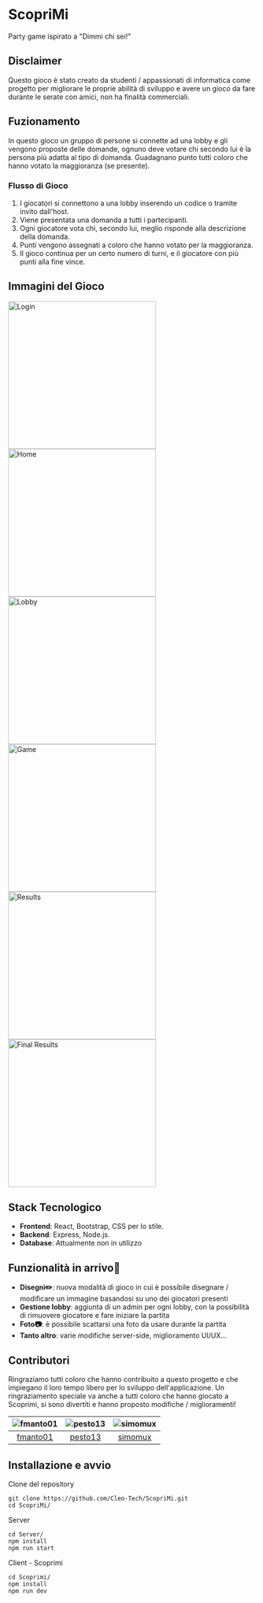 # ScopriMi
Party game ispirato a "Dimmi chi sei!"

## Disclaimer
Questo gioco è stato creato da studenti / appassionati di informatica come progetto per migliorare le proprie abilità di sviluppo e avere un gioco da fare durante le serate con amici, non ha finalità commerciali.

## Fuzionamento
In questo gioco un gruppo di persone si connette ad una lobby e gli vengono proposte delle domande, ognuno deve votare chi secondo lui è la persona più adatta al tipo di domanda. Guadagnano punto tutti coloro che hanno votato la maggioranza (se presente).

### Flusso di Gioco
1. I giocatori si connettono a una lobby inserendo un codice o tramite invito dall'host.
2. Viene presentata una domanda a tutti i partecipanti.
3. Ogni giocatore vota chi, secondo lui, meglio risponde alla descrizione della domanda.
4. Punti vengono assegnati a coloro che hanno votato per la maggioranza.
5. Il gioco continua per un certo numero di turni, e il giocatore con più punti alla fine vince.


## Immagini del Gioco

<p>
  <img src="/images/Login.png" alt="Login" width="300" style="display:inline-block;" />
  <img src="/images/Home.png" alt="Home" width="300" style="display:inline-block;" />
  <img src="/images/Lobby.png" alt="Lobby" width="300" style="display:inline-block;" />
  <img src="/images/Game.png" alt="Game" width="300" style="display:inline-block;" />
  <img src="/images/Results.png" alt="Results" width="300" style="display:inline-block;" />
  <img src="/images/FinalResults.png" alt="Final Results" width="300" style="display:inline-block;" />
</p>





## Stack Tecnologico
- **Frontend**: React, Bootstrap, CSS per lo stile.
- **Backend**: Express, Node.js.
- **Database**: Attualmente non in utilizzo

## Funzionalità in arrivo👀
- **Disegni✏️**: nuova modalità di gioco in cui è possibile disegnare / modificare un immagine basandosi su uno dei giocatori presenti
- **Gestione lobby**: aggiunta di un admin per ogni lobby, con la possibilità di rimuovere giocatore e fare iniziare la partita
- **Foto📷**: è possibile scattarsi una foto da usare durante la partita
- **Tanto altro**: varie modifiche server-side, miglioramento UI/UX...

## Contributori

Ringraziamo tutti coloro che hanno contribuito a questo progetto e che impiegano il loro tempo libero per lo sviluppo dell'applicazione.
Un ringraziamento speciale va anche a tutti coloro che hanno giocato a Scoprimi, si sono divertiti e hanno proposto modifiche / miglioramenti!

| ![fmanto01](https://github.com/fmanto01.png?size=100) | ![pesto13](https://github.com/pesto13.png?size=100) | ![simomux](https://github.com/simomux.png?size=100) |
|:-----------------------------------------------------:|:---------------------------------------------------:|:---------------------------------------------------:|
| [fmanto01](https://github.com/fmanto01)               | [pesto13](https://github.com/pesto13)               | [simomux](https://github.com/simomux)               |

## Installazione e avvio

Clone del repository
```
git clone https://github.com/Cleo-Tech/ScopriMi.git
cd ScopriMi/
```
Server
```
cd Server/
npm install
npm run start
```

Client - Scoprimi
```
cd Scoprimi/
npm install
npm run dev
```
